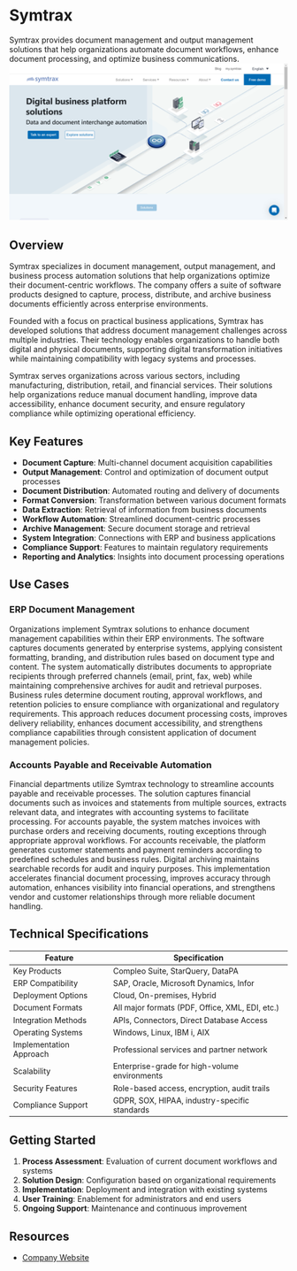 
# Symtrax

Symtrax provides document management and output management solutions that help organizations automate document workflows, enhance document processing, and optimize business communications.
![Symtrax](assets\symtrax.png)

## Overview

Symtrax specializes in document management, output management, and business process automation solutions that help organizations optimize their document-centric workflows. The company offers a suite of software products designed to capture, process, distribute, and archive business documents efficiently across enterprise environments.

Founded with a focus on practical business applications, Symtrax has developed solutions that address document management challenges across multiple industries. Their technology enables organizations to handle both digital and physical documents, supporting digital transformation initiatives while maintaining compatibility with legacy systems and processes.

Symtrax serves organizations across various sectors, including manufacturing, distribution, retail, and financial services. Their solutions help organizations reduce manual document handling, improve data accessibility, enhance document security, and ensure regulatory compliance while optimizing operational efficiency.

## Key Features

- **Document Capture**: Multi-channel document acquisition capabilities
- **Output Management**: Control and optimization of document output processes
- **Document Distribution**: Automated routing and delivery of documents
- **Format Conversion**: Transformation between various document formats
- **Data Extraction**: Retrieval of information from business documents
- **Workflow Automation**: Streamlined document-centric processes
- **Archive Management**: Secure document storage and retrieval
- **System Integration**: Connections with ERP and business applications
- **Compliance Support**: Features to maintain regulatory requirements
- **Reporting and Analytics**: Insights into document processing operations

## Use Cases

### ERP Document Management

Organizations implement Symtrax solutions to enhance document management capabilities within their ERP environments. The software captures documents generated by enterprise systems, applying consistent formatting, branding, and distribution rules based on document type and content. The system automatically distributes documents to appropriate recipients through preferred channels (email, print, fax, web) while maintaining comprehensive archives for audit and retrieval purposes. Business rules determine document routing, approval workflows, and retention policies to ensure compliance with organizational and regulatory requirements. This approach reduces document processing costs, improves delivery reliability, enhances document accessibility, and strengthens compliance capabilities through consistent application of document management policies.

### Accounts Payable and Receivable Automation

Financial departments utilize Symtrax technology to streamline accounts payable and receivable processes. The solution captures financial documents such as invoices and statements from multiple sources, extracts relevant data, and integrates with accounting systems to facilitate processing. For accounts payable, the system matches invoices with purchase orders and receiving documents, routing exceptions through appropriate approval workflows. For accounts receivable, the platform generates customer statements and payment reminders according to predefined schedules and business rules. Digital archiving maintains searchable records for audit and inquiry purposes. This implementation accelerates financial document processing, improves accuracy through automation, enhances visibility into financial operations, and strengthens vendor and customer relationships through more reliable document handling.

## Technical Specifications

| Feature | Specification |
|---------|---------------|
| Key Products | Compleo Suite, StarQuery, DataPA |
| ERP Compatibility | SAP, Oracle, Microsoft Dynamics, Infor |
| Deployment Options | Cloud, On-premises, Hybrid |
| Document Formats | All major formats (PDF, Office, XML, EDI, etc.) |
| Integration Methods | APIs, Connectors, Direct Database Access |
| Operating Systems | Windows, Linux, IBM i, AIX |
| Implementation Approach | Professional services and partner network |
| Scalability | Enterprise-grade for high-volume environments |
| Security Features | Role-based access, encryption, audit trails |
| Compliance Support | GDPR, SOX, HIPAA, industry-specific standards |

## Getting Started

1. **Process Assessment**: Evaluation of current document workflows and systems
2. **Solution Design**: Configuration based on organizational requirements
3. **Implementation**: Deployment and integration with existing systems
4. **User Training**: Enablement for administrators and end users
5. **Ongoing Support**: Maintenance and continuous improvement

## Resources

- [Company Website](https://www.symtrax.com/)
